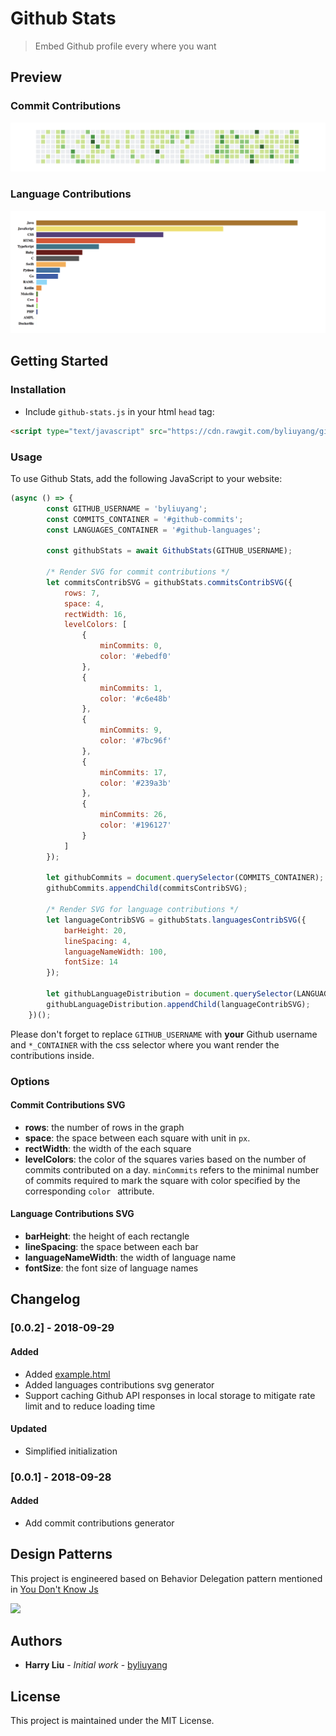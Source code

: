 # Github Stats
> Embed Github profile every where you want

## Preview

### Commit Contributions
![](commits.png)

### Language Contributions
![](languages.png)

## Getting Started
### Installation
- Include `github-stats.js` in your html `head` tag:

```html
<script type="text/javascript" src="https://cdn.rawgit.com/byliuyang/github-stats/master/src/github-stats.js"></script>
```

### Usage

To use Github Stats, add the following JavaScript to your website:

```javascript
(async () => {
        const GITHUB_USERNAME = 'byliuyang';
        const COMMITS_CONTAINER = '#github-commits';
        const LANGUAGES_CONTAINER = '#github-languages';

        const githubStats = await GithubStats(GITHUB_USERNAME);

        /* Render SVG for commit contributions */
        let commitsContribSVG = githubStats.commitsContribSVG({
            rows: 7,
            space: 4,
            rectWidth: 16,
            levelColors: [
                {
                    minCommits: 0,
                    color: '#ebedf0'
                },
                {
                    minCommits: 1,
                    color: '#c6e48b'
                },
                {
                    minCommits: 9,
                    color: '#7bc96f'
                },
                {
                    minCommits: 17,
                    color: '#239a3b'
                },
                {
                    minCommits: 26,
                    color: '#196127'
                }
            ]
        });

        let githubCommits = document.querySelector(COMMITS_CONTAINER);
        githubCommits.appendChild(commitsContribSVG);

        /* Render SVG for language contributions */
        let languageContribSVG = githubStats.languagesContribSVG({
            barHeight: 20,
            lineSpacing: 4,
            languageNameWidth: 100,
            fontSize: 14
        });

        let githubLanguageDistribution = document.querySelector(LANGUAGES_CONTAINER);
        githubLanguageDistribution.appendChild(languageContribSVG);
    })();
```

Please don't forget to replace `GITHUB_USERNAME` with **your** Github username and `*_CONTAINER` with the css selector where you want render the contributions inside.

### Options
#### Commit Contributions SVG
- **rows**: the number of rows in the graph
- **space**: the space between each square with unit in `px`.
- **rectWidth**: the width of the each square
- **levelColors**: the color of the squares varies based on the number of commits contributed on a day. `minCommits` refers to the minimal number of commits required to mark the square with color specified by the corresponding `color ` attribute.

#### Language Contributions SVG

- **barHeight**: the height of each rectangle
- **lineSpacing**: the space between each bar
- **languageNameWidth**: the width of language name
- **fontSize**: the font size of language names

## Changelog
### [0.0.2] - 2018-09-29
#### Added
- Added [example.html](examples/example.html)
- Added languages contributions svg generator
- Support caching Github API responses in local storage to mitigate rate limit and to reduce loading time

#### Updated
- Simplified initialization

### [0.0.1] - 2018-09-28
#### Added
- Add commit contributions generator

## Design Patterns
This project is engineered based on Behavior Delegation pattern mentioned in [You Don't Know Js](https://github.com/getify/You-Dont-Know-JS/blob/master/this%20%26%20object%20prototypes/ch6.md)

![](https://github.com/getify/You-Dont-Know-JS/blob/master/this%20%26%20object%20prototypes/cover.jpg)

## Authors

- **Harry Liu** - *Initial work* - [byliuyang](https://github.com/byliuyang)

## License
This project is maintained under the MIT License.
